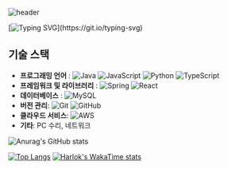 ![header](https://capsule-render.vercel.app/api?type=transparent&color=1&height=300&section=header&text=끝없고%20유연하게%20발전하는%20개발자%20정영종%20입니다!&fontSize=30)

[![Typing SVG](https://readme-typing-svg.demolab.com?font=Fira+Code&pause=1000&color=000000&random=false&width=435&lines=%EC%95%88%EB%85%95%ED%95%98%EC%84%B8%EC%9A%94;%EB%81%9D%EC%97%86%EC%9D%B4+%EC%84%B1%EC%9E%A5%ED%95%98%EB%8A%94+%EA%B0%9C%EB%B0%9C%ED%95%98%EB%8A%94+%EA%B0%9C%EB%B0%9C%EC%9E%90+%EC%A0%95%EC%98%81%EC%A2%85+%EC%9E%85%EB%8B%88%EB%8B%A4.;%EC%95%84%EC%A7%81+%EB%B6%80%EC%A1%B1%ED%95%9C+%EA%B2%8C+%EB%A7%8E%EC%A7%80%EB%A7%8C+%EC%9E%98%EB%B6%80%ED%83%81%EB%93%9C%EB%A6%BD%EB%8B%88%EB%8B%A4.)](https://git.io/typing-svg)

## 기술 스택
  - **프로그래밍 언어** : ![Java](https://img.shields.io/badge/java-%23ED8B00.svg?style=for-the-badge&logo=openjdk&logoColor=white) ![JavaScript](https://img.shields.io/badge/javascript-%23323330.svg?style=for-the-badge&logo=javascript&logoColor=%23F7DF1E) ![Python](https://img.shields.io/badge/python-3670A0?style=for-the-badge&logo=python&logoColor=ffdd54) ![TypeScript](https://img.shields.io/badge/typescript-%23007ACC.svg?style=for-the-badge&logo=typescript&logoColor=white)
  - **프레임워크 및 라이브러리** :  ![Spring](https://img.shields.io/badge/spring-%236DB33F.svg?style=for-the-badge&logo=spring&logoColor=white) ![React](https://img.shields.io/badge/react-%2320232a.svg?style=for-the-badge&logo=react&logoColor=%2361DAFB) 
  - **데이터베이스** : ![MySQL](https://img.shields.io/badge/mysql-4479A1.svg?style=for-the-badge&logo=mysql&logoColor=white)
  - **버전 관리**: ![Git](https://img.shields.io/badge/git-%23F05033.svg?style=for-the-badge&logo=git&logoColor=white) ![GitHub](https://img.shields.io/badge/github-%23121011.svg?style=for-the-badge&logo=github&logoColor=white)
  - **클라우드 서비스**: ![AWS](https://img.shields.io/badge/AWS-%23FF9900.svg?style=for-the-badge&logo=amazon-aws&logoColor=white)
  - **기타**: PC 수리, 네트워크


![Anurag's GitHub stats](https://github-readme-stats.vercel.app/api?username=kymial&theme=ambient_gradient&show_icons=true)

[![Top Langs](https://github-readme-stats.vercel.app/api/top-langs/?username=kymial)](https://github.com/kymial/github-readme-stats) [![Harlok's WakaTime stats](https://github-readme-stats.vercel.app/api/wakatime?username=kymial)](https://github.com/kymial/github-readme-stats)
